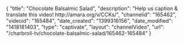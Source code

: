 {
    "title": "Chocolate Balsalmic Salad",
    "description": "Help us caption & translate this video! http:\/\/amara.org\/v\/CCKs\/",
    "channelid": "165462",
    "videoid": "165484",
    "date_created": "1399316156",
    "date_modified": "1418181403",
    "type": "captivate",
    "layout": "channelVideo",
    "url": "\/charbroil-tv\/chocolate-balsalmic-salad\/165462-165484"
}